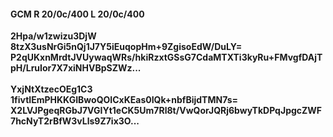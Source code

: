 #### GCM R 20/0c/400 L 20/0c/400
**2Hpa/w1zwizu3DjW**<br/>**8tzX3usNrGi5nQj1J7Y5iEuqopHm+9ZgisoEdW/DuLY=**<br/>**P2qUKxnMrdtJVUywaqWRs/hkiRzxtGSsG7CdaMTXTi3kyRu+FMvgfDAjTpH/LruIor7X7xiNHVBpSZWz...**<br/><br/>
**YxjNtXtzecOEg1C3**<br/>**1fivtIEmPHKKGIBwoQOICxKEas0IQk+nbfBijdTMN7s=**<br/>**X2LVJPgeqRGbJ7VGIYt1eCK5Um7Rl8t/VwQorJQRj6bwyTkDPqJpgcZWF7hcNyT2rBfW3vLls9Z7ix3O...**